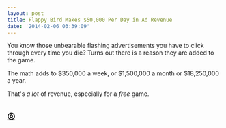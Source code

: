 ```yaml
---
layout: post
title: Flappy Bird Makes $50,000 Per Day in Ad Revenue
date: '2014-02-06 03:39:09'
---
```


<p>You know those unbearable flashing advertisements you have to click through every time you die? Turns out there is a reason they are added to the game.</p>

<p>The math adds to $350,000 a week, or $1,500,000 a month or $18,250,000 a year.</p>

<p>That's <em>a lot</em> of revenue, especially for a <em>free</em> game.</p>

<h2 id="httpthenewsprintcoblogflappybirdadvertisementrevenue"><a href="http://thenewsprint.co/blog/flappy-bird-advertisement-revenue">◎</a></h2>